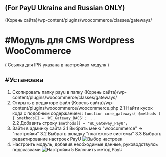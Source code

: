 (For PayU Ukraine and Russian ONLY)
-------
{Корень сайта}/wp-content/plugins/woocommerce/classes/gateways/


#Модуль для CMS Wordpress WooCommerce
======

( Ссылка для IPN указана в настройках модуля )

#Установка
-------------
1. Скопировать папку payu в папку {Корень сайта}/wp-content/plugins/woocommerce/classes/gateways/
2. Открыть в редакторе файл {Корень сайта}/wp-content/plugins/woocommerce/woocommerce.php
2.1 Найти кусок кода с подобным содержанием :
`
function core_gateways( $methods ) {
		$methods[] = 'WC_Gateway_BACS'; 
		..
`		
2.2 Добавить строку  `$methods[] = 'WC_Gateway_PayU';`
3. Зайти в админку сайта
3.1 Выбрать меню "woocommerce" -> "настройки"
3.2 Выбрать вкладку "платежные системы"
3.3 Выбрать редактирование настроек PayU
![Выбор настроек][0]
4. Настроить модуль, добавив необходимые данные, руководствуясь подсказками
![Настройки][1]
5 Включить метод PayU



[0]: https://raw.github.com/PayUUA/Wordpress_Woocommerce/master/choose_settings.png
[1]: https://raw.github.com/PayUUA/Wordpress_Woocommerce/master/settings.png